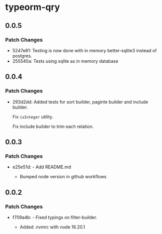 # typeorm-qry

## 0.0.5

### Patch Changes

- 5247e81: Testing is now done with in memory better-sqlite3 instead of postgres.
- 255540a: Tests using sqlite as in memory database

## 0.0.4

### Patch Changes

- 293d2dd: Added tests for sort builder, paginte builder and include builder.

  Fix `isInteger` utility.

  Fix include builder to trim each relation.

## 0.0.3

### Patch Changes

- e25e51d: - Add README.md

  - Bumped node version in github workflows

## 0.0.2

### Patch Changes

- f709a4b: - Fixed typings on filter-builder.

  - Added .nvmrc with node 16.20.1
